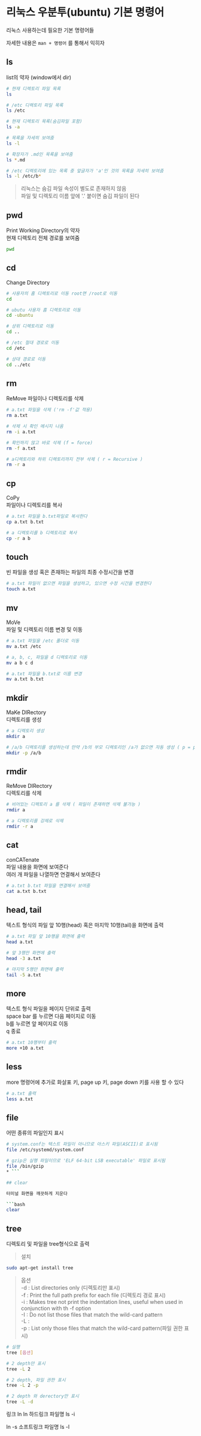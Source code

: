 # 리눅스 우분투(ubuntu) 기본 명령어

리눅스 사용하는데 필요한 기본 명령어들

자세한 내용은 `man + 명령어` 를 통해서 익히자

## ls

list의 약자 (window에서 dir)

```bash
# 현재 디렉토리 파일 목록
ls

# /etc 디렉토리 파일 목록
ls /etc

# 현재 디렉토리 목록(숨김파일 포함)
ls -a

# 목록을 자세히 보여줌
ls -l

# 확장자가 .md인 목록을 보여줌
ls *.md

# /etc 디렉토리에 있는 목록 중 앞글자가 'a'인 것의 목록을 자세히 보여줌
ls -l /etc/b*
```

> 리눅스는 숨김 파일 속성이 별도로 존재하지 않음  
> 파일 및 디렉토리 이름 앞에 '.' 붙이면 숨김 파일이 된다

## pwd

Print Working Directory의 약자  
현재 디렉토리 전체 경로를 보여줌

```bash
pwd
```

## cd

Change Directory

```bash
# 사용자의 홈 디렉토리로 이동 root면 /root로 이동
cd

# ubutu 사용자 홈 디렉토리로 이동
cd -ubuntu

# 상위 디렉토리로 이동
cd ..

# /etc 절대 경로로 이동
cd /etc

# 상대 경로로 이동
cd ../etc
```

## rm

ReMove 파일이나 디렉토리를 삭제

```bash
# a.txt 파일을 삭제 ('rm -f'값 적용)
rm a.txt

# 삭제 시 확인 메시지 나옴
rm -i a.txt

# 확인하지 않고 바로 삭제 (f = force)
rm -f a.txt

# a디렉토리와 하위 디렉토리까지 전부 삭제 ( r = Recursive )
rm -r a
```

## cp

CoPy  
파일이나 디렉토리를 복사

```bash
# a.txt 파일을 b.txt파일로 복사한다
cp a.txt b.txt

# a 디렉토리를 b 디렉토리로 복사
cp -r a b
```

## touch

빈 파일을 생성 혹은 존재하는 파일의 최종 수정시간을 변경

```bash
# a.txt 파일이 없으면 파일을 생성하고, 있으면 수정 시간을 변경한다
touch a.txt
```

## mv

MoVe  
파일 및 디렉토리 이름 변경 및 이동

```bash
# a.txt 파일을 /etc 폴더로 이동
mv a.txt /etc

# a, b, c, 파일을 d 디렉토리로 이동
mv a b c d

# a.txt 파일을 b.txt로 이름 변경
mv a.txt b.txt
```

## mkdir

MaKe DIRectory  
디렉토리를 생성

```bash
# a 디렉토리 생성
mkdir a

# /a/b 디렉토리를 생성하는데 만약 /b의 부모 디렉토리인 /a가 없으면 자동 생성 ( p = parents )
mkdir -p /a/b
```

## rmdir

ReMove DIRectory  
디렉토리를 삭제

```bash
# 비어있는 디렉토리 a 를 삭제 ( 파일이 존재하면 삭제 불가능 )
rmdir a

# a 디렉토리를 강제로 삭제
rmdir -r a
```

## cat

conCATenate  
파일 내용을 화면에 보여준다  
여러 개 파일을 나열하면 연결해서 보여준다

```bash
# a.txt b.txt 파일을 연결해서 보여줌
cat a.txt b.txt
```

## head, tail

텍스트 형식의 파일 앞 10행(head) 혹은 마지막 10행(tail)을 화면에 출력

```bash
# a.txt 파일 앞 10행을 화면에 출력
head a.txt

# 앞 3행만 화면에 출력
head -3 a.txt

# 마지막 5행만 화면에 출력
tail -5 a.txt
```

## more

텍스트 형식 파일을 페이지 단위로 출력  
space bar 를 누르면 다음 페이지로 이동  
b를 누르면 앞 페이지로 이동  
q 종료

```bash
# a.txt 10행부터 출력
more +10 a.txt
```

## less

more 명령어에 추가로 화살표 키, page up 키, page down 키를 사용 할 수 있다

```bash
# a.txt 출력
less a.txt
```

## file

어떤 종류의 파일인지 표시

````bash
# system.conf는 텍스트 파일이 아니므로 아스키 파일(ASCII)로 표시됨
file /etc/systemd/system.conf

# gzip은 실행 파일이므로 'ELF 64-bit LSB executable' 파일로 표시됨
file /bin/gzip
* ```

## clear

터미널 화면을 깨끗하게 지운다

```bash
clear
````

## tree

디렉토리 및 파일을 tree형식으로 출력

> 설치

```bash
sudo apt-get install tree
```

> 옵션  
> -d : List directories only (디렉토리만 표시)  
> -f : Print the full path prefix for each file (디렉토리 경로 표시)  
> -i : Makes tree not print the indentation lines, useful when used in conjunction with th -f option  
> -I : Do not list those files that match the wild-card pattern  
> -L :  
> -p : List only those files that match the wild-card pattern(파일 권한 표시)

```bash
# 실행
tree [옵션]

# 2 depth만 표시
tree -L 2

# 2 depth, 파일 권한 표시
tree -L 2 -p

# 2 depth 와 derectory만 표시
tree -L -d
```

링크 ln
ln 하드링크 파일명
ls -i

ln -s 소프트링크 파일명
ls -l
